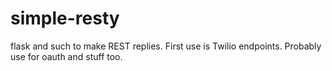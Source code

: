 # simple-resty
flask and such to make REST replies. First use is Twilio endpoints. Probably use for oauth and stuff too.
